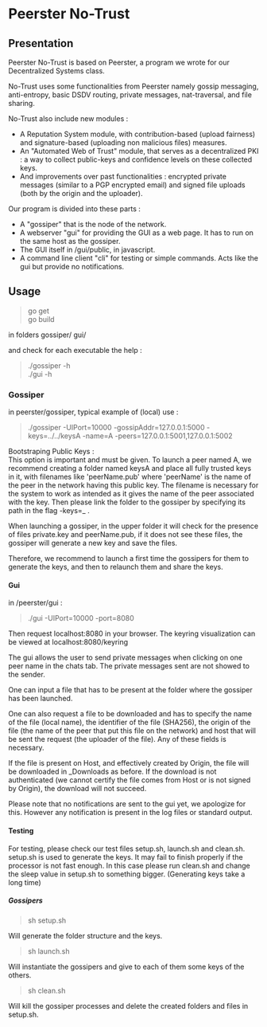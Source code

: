 # Peerster No-Trust

## Presentation

Peerster No-Trust is based on Peerster, a program we wrote for our Decentralized Systems class.

No-Trust uses some functionalities from Peerster namely gossip messaging, anti-entropy, basic DSDV routing, private messages, nat-traversal, and file sharing.

No-Trust also include new modules :

- A Reputation System module, with contribution-based (upload fairness) and signature-based (uploading non malicious files) measures.
- An "Automated Web of Trust" module, that serves as a decentralized PKI : a way to collect public-keys and confidence levels on these collected keys.
- And improvements over past functionalities : encrypted private messages (similar to a PGP encrypted email) and signed file uploads (both by the origin and the uploader).

Our program is divided into these parts :

- A "gossiper" that is the node of the network.
- A webserver "gui" for providing the GUI as a web page. It has to run on the same host as the gossiper.
- The GUI itself in /gui/public, in javascript.
- A command line client "cli" for testing or simple commands. Acts like the gui but provide no notifications.

## Usage

> go get<br>
> go build

in folders gossiper/ gui/

and check for each executable the help :

> ./gossiper -h<br>
> ./gui -h

### Gossiper

in peerster/gossiper, typical example of (local) use :

> ./gossiper -UIPort=10000 -gossipAddr=127.0.0.1:5000 -keys=../../keysA -name=A -peers=127.0.0.1:5001,127.0.0.1:5002

Bootstraping Public Keys :<br>
This option is important and must be given. To launch a peer named A, we recommend creating a folder named keysA and place all fully trusted keys in it, with filenames like 'peerName.pub' where 'peerName' is the name of the peer in the network having this public key. The filename is necessary for the system to work as intended as it gives the name of the peer associated with the key. Then please link the folder to the gossiper by specifying its path in the flag -keys=_ .

When launching a gossiper, in the upper folder it will check for the presence of files private.key and peerName.pub, if it does not see these files, the gossiper will generate a new key and save the files.

Therefore, we recommend to launch a first time the gossipers for them to generate the keys, and then to relaunch them and share the keys.

#### Gui

in /peerster/gui :

> ./gui -UIPort=10000 -port=8080

Then request localhost:8080 in your browser. The keyring visualization can be viewed at localhost:8080/keyring

The gui allows the user to send private messages when clicking on one peer name in the chats tab. The private messages sent are not showed to the sender.

One can input a file that has to be present at the folder where the gossiper has been launched.

One can also request a file to be downloaded and has to specify the name of the file (local name), the identifier of the file (SHA256), the origin of the file (the name of the peer that put this file on the network) and host that will be sent the request (the uploader of the file). Any of these fields is necessary.

If the file is present on Host, and effectively created by Origin, the file will be downloaded in _Downloads as before. If the download is not authenticated (we cannot certify the file comes from Host or is not signed by Origin), the download will not succeed.

Please note that no notifications are sent to the gui yet, we apologize for this. However any notification is present in the log files or standard output.

#### Testing

For testing, please check our test files setup.sh, launch.sh and clean.sh. setup.sh is used to generate the keys. It may fail to finish properly if the processor is not fast enough. In this case please run clean.sh and change the sleep value in setup.sh to something bigger. (Generating keys take a long time)

##### Gossipers

> sh setup.sh

Will generate the folder structure and the keys.

> sh launch.sh

Will instantiate the gossipers and give to each of them some keys of the others.

> sh clean.sh

Will kill the gossiper processes and delete the created folders and files in setup.sh.
